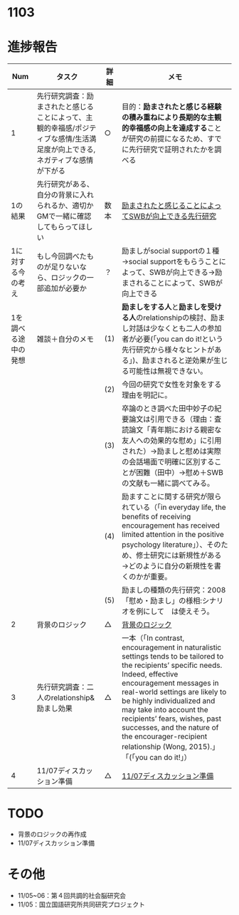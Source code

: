 # 1103

# 進捗報告
|Num|タスク|詳細|メモ|
|----|----|----|----|
|1|先行研究調査：励まされたと感じることによって、主観的幸福感/ポジティブな感情/生活満足度が向上できる,ネガティブな感情が下がる|○|目的：**励まされたと感じる経験の積み重ねにより長期的な主観的幸福感の向上を達成する**ことが研究の前提になるため、すでに先行研究で証明されたかを調べる|
|1の結果|先行研究がある、自分の背景に入れられるか、適切かGMで一緒に確認してもらってほしい |数本|[励まされたと感じることによってSWBが向上できる先行研究](https://github.com/kikuchiken-waseda/Xiang-Lingxuan/edit/master/M1/GM/20221027.md)|
|1に対する今の考え|もし今回調べたものが足りないなら、ロジックの一部追加が必要か|？|励ましがsocial supportの１種→social supportをもらうことによって、SWBが向上できる→励まされることによって、SWBが向上できる|
|1を調べる途中の発想|雑談＋自分のメモ|(1)|**励ましをする人**と**励ましを受ける人**のrelationshipの検討、励まし対話は少なくとも二人の参加者が必要(「you can  do it!という先行研究から様々なヒントがある」)、励まされると逆効果が生じる可能性は無視できない。|
|||(2)|今回の研究で女性を対象をする理由を明記に。|
|||(3)|卒論のとき調べた田中妙子の紀要論文は引用できる（理由：査読論文「青年期における親密な友人への効果的な慰め」に引用された）→励ましと慰めは実際の会話場面で明確に区別することが困難（田中）→慰め＋SWBの文献も一緒に調べてみる。|
|||(4)|励ますことに関する研究が限られている（「in everyday life, the benefits of receiving encouragement has received limited attention in the positive psychology literature」）、そのため、修士研究には新規性がある→どのように自分の新規性を書くのかが重要。|
|||(5)|励ましの種類の先行研究：2008「慰め・励まし」の様相:シナリオを例にして　は使えそう。|
|2|背景のロジック|△|[背景のロジック](https://github.com/xiang-123/xiang123/blob/master/%E8%83%8C%E6%99%AF%E3%81%AE%E3%83%AD%E3%82%B8%E3%83%83%E3%82%AF/introduction.md)|
|3|先行研究調査：二人のrelationship&励まし効果|△|一本（「In contrast, encouragement in naturalistic settings tends to be tailored to the recipients’ specific needs. Indeed, effective encouragement messages in real-world settings are likely to be highly individualized and may take into account the recipients’ fears, wishes, past successes, and the nature of the encourager-recipient relationship (Wong, 2015).」「(「you can  do it!」）|
|4|11/07ディスカッション準備|△|[11/07ディスカッション準備](https://github.com/xiang-123/xiang123/blob/master/%E8%83%8C%E6%99%AF%E3%81%AE%E3%83%AD%E3%82%B8%E3%83%83%E3%82%AF/introduction.md)|

# TODO
- 背景のロジックの再作成
- 11/07ディスカッション準備

# その他
- 11/05~06：第４回共調的社会脳研究会
- 11/05：国立国語研究所共同研究プロジェクト
